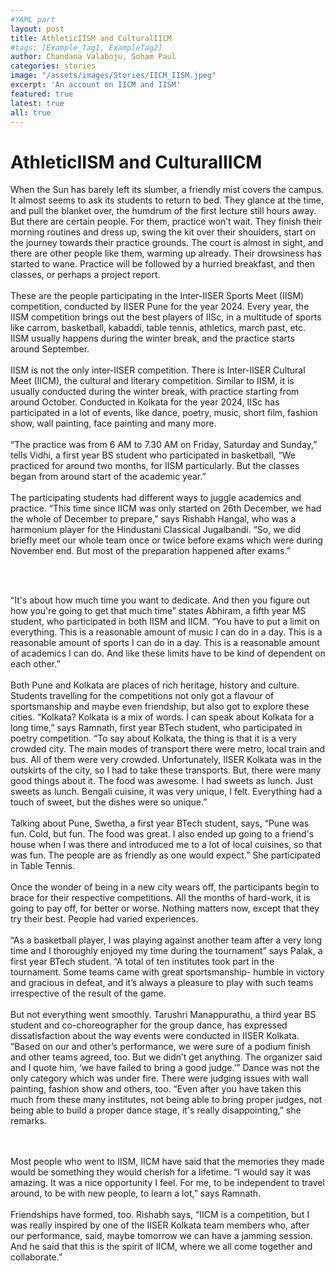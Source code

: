 ```yaml
---
#YAML part
layout: post
title: AthleticIISM and CulturalIICM
#tags: [Example_Tag1, ExampleTag2]
author: Chandana Valaboju, Soham Paul
categories: stories
image: "/assets/images/Stories/IICM_IISM.jpeg"
excerpt: 'An account on IICM and IISM'
featured: true
latest: true
all: true
---
```


# AthleticIISM and CulturalIICM

When the Sun has barely left its slumber, a friendly mist covers the campus. It almost seems to ask its students to return to bed. They glance at the time, and pull the blanket over, the humdrum of the first lecture still hours away.
But there are certain people. For them, practice won’t wait. They finish their morning routines and dress up, swing the kit over their shoulders, start on the journey towards their practice grounds. The court is almost in sight, and there are other people like them, warming up already. Their drowsiness has started to wane. Practice will be followed by a hurried breakfast, and then classes, or perhaps a project report. <br><br>
These are the people participating in the Inter-IISER Sports Meet (IISM) competition, conducted by IISER Pune for the year 2024. Every year, the IISM competition brings out the best players of IISc, in a multitude of sports like carrom, basketball, kabaddi, table tennis, athletics, march past, etc. IISM usually happens during the winter break, and the practice starts around September. <br><br>
IISM is not the only inter-IISER competition. There is Inter-IISER Cultural Meet (IICM), the cultural and literary competition. Similar to IISM, it is usually conducted during the winter break, with practice starting from around October. Conducted in Kolkata for the year 2024, IISc has participated in a lot of events, like dance, poetry, music, short film, fashion show, wall painting, face painting and many more.<br><br>
“The practice was from 6 AM to 7.30 AM on Friday, Saturday and Sunday,” tells Vidhi, a first year BS student who participated in basketball, “We practiced for around two months, for IISM particularly. But the classes began from around start of the academic year.”<br><br>
The participating students had different ways to juggle academics and practice. 
“This time since IICM was only started on 26th December, we had the whole of
December to prepare,” says Rishabh Hangal, who was a harmonium player for the Hindustani Classical Jugalbandi. “So, we did briefly meet our whole team once or twice before exams which were during November end. But most of the preparation happened after exams.”<br><br>

<br>

“It's about how much time you want to dedicate. And then you figure out how you're going to get that much time” states Abhiram, a fifth year MS student, who participated in both IISM and IICM. “You have to put a limit on everything. This is a reasonable amount of music I can do in a day. This is a reasonable amount of sports I can do in a day. This is a reasonable amount of academics I can do. And like these limits have to be kind of dependent on each other.”<br><br>
Both Pune and Kolkata are places of rich heritage, history and culture. Students travelling for the competitions not only got a flavour of sportsmanship and maybe even friendship, but also got to explore these cities.
“Kolkata? Kolkata is a mix of words. I can speak about Kolkata for a long time,” says Ramnath, first year BTech student, who participated in poetry competition. “To say about Kolkata, the thing is that it is a very crowded city. The main modes of transport there were metro, local train and bus. All of them were very crowded. Unfortunately, IISER Kolkata was in the outskirts of the city, so I had to take these transports. But, there were many good things about it. The food was awesome. I had sweets as lunch. Just sweets as lunch. Bengali cuisine, it was very unique, I felt. Everything had a touch of sweet, but the dishes were so unique.”
<br><br>
Talking about Pune, Swetha, a first year BTech student, says, “Pune was fun. Cold, but fun. The food was great. I also ended up going to a friend's house when I was there and introduced me to a lot of local cuisines, so that was fun. The people are as friendly as one would expect.” She participated in Table Tennis.
<br><br>
Once the wonder of being in a new city wears off, the participants begin to brace for their respective competitions. All the months of hard-work, it is going to pay off, for better or worse. Nothing matters now, except that they try their best. People had varied experiences.
<br><br>
“As a basketball player, I was playing against another team after a very long time and I thoroughly enjoyed my time during the tournament” says Palak, a first year BTech student. “A total of ten institutes took part in the tournament. Some teams came with great sportsmanship- humble in victory and gracious in defeat, and it’s always a pleasure to play with such teams irrespective of the result of the game.
<br><br>
But not everything went smoothly. Tarushri Manappurathu, a third year BS student and co-choreographer for the group dance, has expressed dissatisfaction about the way events were conducted in IISER Kolkata. “Based on our and other’s performance, we were sure of a podium finish and other teams agreed, too. But we didn’t get anything. The organizer said and I quote him, ‘we have failed to bring a good judge.’” Dance was not the only category which was under fire. There were judging issues with wall painting, fashion show and others, too. “Even after you have taken this much from these many institutes, not being able to bring proper judges, not being able to build a proper dance stage, it's really disappointing,” she remarks. 
<br><br>

<br>
Most people who went to IISM, IICM have said that the memories they made would be something they would cherish for a lifetime. “I would say it was amazing. It was a nice opportunity I feel. For me, to be independent to travel around, to be with new people, to learn a lot,” says Ramnath.
<br><br>
Friendships have formed, too. Rishabh says, “IICM is a competition, but I was really inspired
by one of the IISER Kolkata team members who, after our performance, said, maybe tomorrow we can have a jamming session. And he said that this is the spirit of IICM, where we all come together and collaborate.”


